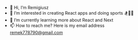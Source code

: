 - 👋 Hi, I’m Remigiusz
- 👀 I’m interested in creating React apps and doing sports 🏂🤸‍♂️
- 🌱 I’m currently learning more about React and Next
- 📫 How to reach me? Here is my email address remek778790@gmail.com 
